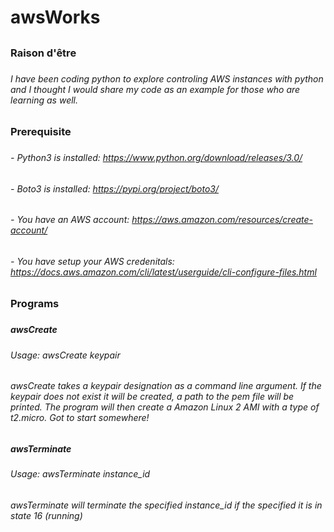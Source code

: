 # awsWorks
##
### Raison d'être 
###
###### I have been coding python to explore controling AWS instances with python and I thought I would share my code as an example for those who are learning as well. 
######
### Prerequisite
###
###### - Python3 is installed: https://www.python.org/download/releases/3.0/
###### - Boto3 is installed: https://pypi.org/project/boto3/
###### - You have an AWS account: https://aws.amazon.com/resources/create-account/
###### - You have setup your AWS credenitals: https://docs.aws.amazon.com/cli/latest/userguide/cli-configure-files.html 
######
### Programs
###
##### awsCreate
#####
###### Usage: awsCreate keypair
######
###### awsCreate takes a keypair designation as a command line argument. If the keypair does not exist it will be created, a path to the pem file will be printed. The program will then create a Amazon Linux 2 AMI with a type of t2.micro. Got to start somewhere!
#####
##### awsTerminate
#####
###### Usage: awsTerminate instance_id
######
###### awsTerminate will terminate the specified instance_id if the specified it is in state 16 (running)
